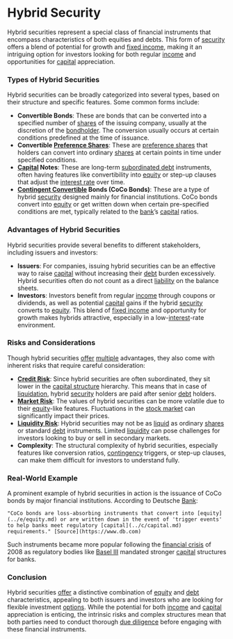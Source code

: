 # Hybrid Security

Hybrid securities represent a special class of financial instruments that encompass characteristics of both equities and debts. This form of [security](../s/security.md) offers a blend of potential for growth and [fixed income](../f/fixed_income.md), making it an intriguing option for investors looking for both regular [income](../i/income.md) and opportunities for [capital](../c/capital.md) appreciation.

### Types of Hybrid Securities

Hybrid securities can be broadly categorized into several types, based on their structure and specific features. Some common forms include:

- **Convertible Bonds**: These are bonds that can be converted into a specified number of [shares](../s/shares.md) of the issuing company, usually at the discretion of the [bondholder](../b/bondholder.md). The conversion usually occurs at certain conditions predefined at the time of issuance.
- **Convertible [Preference Shares](../p/preference_shares.md)**: These are [preference shares](../p/preference_shares.md) that holders can convert into ordinary [shares](../s/shares.md) at certain points in time under specified conditions.
- **[Capital](../c/capital.md) Notes**: These are long-term [subordinated debt](../s/subordinated_debt.md) instruments, often having features like convertibility into [equity](../e/equity.md) or step-up clauses that adjust the [interest rate](../i/interest_rate.md) over time.
- **[Contingent Convertible](../c/contingent_convertible.md) Bonds (CoCo Bonds)**: These are a type of hybrid [security](../s/security.md) designed mainly for financial institutions. CoCo bonds convert into [equity](../e/equity.md) or get written down when certain pre-specified conditions are met, typically related to the [bank](../b/bank.md)’s [capital](../c/capital.md) ratios.

### Advantages of Hybrid Securities

Hybrid securities provide several benefits to different stakeholders, including issuers and investors:

- **Issuers**: For companies, issuing hybrid securities can be an effective way to raise [capital](../c/capital.md) without increasing their [debt](../d/debt.md) burden excessively. Hybrid securities often do not count as a direct [liability](../l/liability.md) on the balance sheets.
- **Investors**: Investors benefit from regular [income](../i/income.md) through coupons or dividends, as well as potential [capital](../c/capital.md) gains if the hybrid [security](../s/security.md) converts to [equity](../e/equity.md). This blend of [fixed income](../f/fixed_income.md) and opportunity for growth makes hybrids attractive, especially in a low-[interest](../i/interest.md)-rate environment.

### Risks and Considerations

Though hybrid securities [offer](../o/offer.md) [multiple](../m/multiple.md) advantages, they also come with inherent risks that require careful consideration:

- **[Credit Risk](../c/credit_risk.md)**: Since hybrid securities are often subordinated, they sit lower in the [capital structure](../c/capital_structure.md) hierarchy. This means that in case of [liquidation](../l/liquidation.md), hybrid [security](../s/security.md) holders are paid after senior [debt](../d/debt.md) holders.
- **[Market Risk](../m/market_risk.md)**: The values of hybrid securities can be more volatile due to their [equity](../e/equity.md)-like features. Fluctuations in the [stock market](../s/stock_market.md) can significantly impact their prices.
- **[Liquidity Risk](../l/liquidity_risk.md)**: Hybrid securities may not be as [liquid](../l/liquid.md) as ordinary [shares](../s/shares.md) or standard [debt](../d/debt.md) instruments. Limited [liquidity](../l/liquidity.md) can pose challenges for investors looking to buy or sell in secondary markets.
- **Complexity**: The structural complexity of hybrid securities, especially features like conversion ratios, [contingency](../c/contingency.md) triggers, or step-up clauses, can make them difficult for investors to understand fully.

### Real-World Example

A prominent example of hybrid securities in action is the issuance of CoCo bonds by major financial institutions. According to Deutsche [Bank](../b/bank.md):

    "CoCo bonds are loss-absorbing instruments that convert into [equity](../e/equity.md) or are written down in the event of 'trigger events' to help banks meet regulatory [capital](../c/capital.md) requirements." [Source](https://www.db.com)

Such instruments became more popular following the [financial crisis](../f/financial_crisis.md) of 2008 as regulatory bodies like [Basel III](../b/basel_iii.md) mandated stronger [capital](../c/capital.md) structures for banks.

### Conclusion

Hybrid securities [offer](../o/offer.md) a distinctive combination of [equity](../e/equity.md) and [debt](../d/debt.md) characteristics, appealing to both issuers and investors who are looking for flexible investment [options](../o/options.md). While the potential for both [income](../i/income.md) and [capital](../c/capital.md) appreciation is enticing, the intrinsic risks and complex structures mean that both parties need to conduct thorough [due diligence](../d/due_diligence.md) before engaging with these financial instruments.